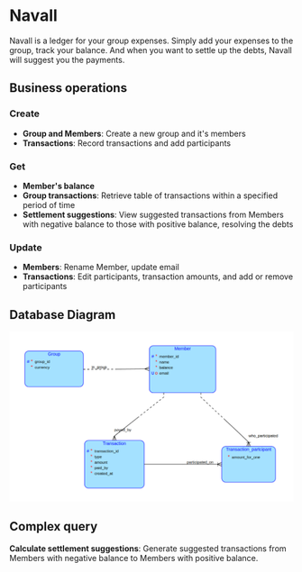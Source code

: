 # Navall

Navall is a ledger for your group expenses. Simply add your expenses to the group, track your balance. And when you want
to settle up the debts, Navall will suggest you the payments.

## Business operations

### Create

- **Group and Members**: Create a new group and it's members
- **Transactions**: Record transactions and add participants

### Get

- **Member's balance**
- **Group transactions**: Retrieve table of transactions within a specified period of time
- **Settlement suggestions**: View suggested transactions from Members with negative balance to those with positive
  balance, resolving the debts

### Update

- **Members**: Rename Member, update email
- **Transactions**: Edit participants, transaction amounts, and add or remove participants

## Database Diagram

![DatabaseScheme](assets/database.png)

## Complex query

**Calculate settlement suggestions**: Generate suggested transactions from Members with negative balance to Members with
positive balance.
